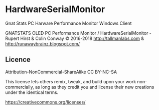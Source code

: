 # HardwareSerialMonitor
Gnat Stats PC Harware Performance Monitor Windows Client
  
  GNATSTATS OLED PC Performance Monitor / HardwareSerialMonitor -  Rupert Hirst & Colin Conway © 2016-2018
  http://tallmanlabs.com  & http://runawaybrainz.blogspot.com/

  Licence
  -------

  Attribution-NonCommercial-ShareAlike  CC BY-NC-SA

  This license lets others remix, tweak, and build upon your work non-commercially, as long as they credit you and license their new creations under the identical terms.

  https://creativecommons.org/licenses/
